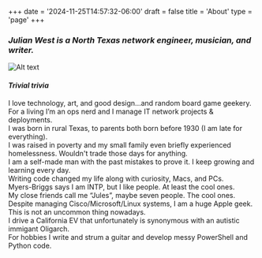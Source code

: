 +++
date = '2024-11-25T14:57:32-06:00'
draft = false
title = 'About'
type = 'page'
+++

### _Julian West is a North Texas network engineer, musician, and writer._

![Alt text](https://julianwest.me/Blog/about/julian-about.jpeg)

#### _Trivial trivia_

<div style="font-size: 14px;">
I love technology, art, and good design...and random board game geekery.<br />
For a living I’m an ops nerd and I manage IT network projects & deployments.<br />   
I was born in rural Texas, to parents both born before 1930 (I am late for everything).<br />
I was raised in poverty and my small family even briefly experienced homelessness. Wouldn't trade those days for anything.<br />
I am a self-made man with the past mistakes to prove it. I keep growing and learning every day.<br />      
Writing code changed my life along with curiosity, Macs, and PCs.<br />   
Myers-Briggs says I am INTP, but I like people. At least the cool ones.<br />   
My close friends call me “Jules”, maybe seven people. The cool ones.<br /> 
Despite managing Cisco/Microsoft/Linux systems, I am a huge Apple geek. This is not an uncommon thing nowadays.<br />   
I drive a California EV that unfortunately is synonymous with an autistic immigant Oligarch.<br />   
For hobbies I write and strum a guitar and develop messy PowerShell and Python code.
</div>